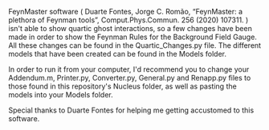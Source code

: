 FeynMaster software ( Duarte Fontes, Jorge C. Romão, “FeynMaster: a plethora of Feynman tools”, Comput.Phys.Commun. 256 (2020) 107311. ) isn't able to show quartic ghost interactions, so a few changes have been made in order to show the Feynman Rules for the Background Field Gauge. All these changes can be found in the Quartic_Changes.py file. The different models that have been created can be found in the Models folder.


In order to run it from your computer, I'd recommend you to change your Addendum.m, Printer.py, Converter.py, General.py and Renapp.py files to those found in this repository's Nucleus folder, as well as pasting the models into your Models folder.

Special thanks to Duarte Fontes for helping me getting accustomed to this software.
